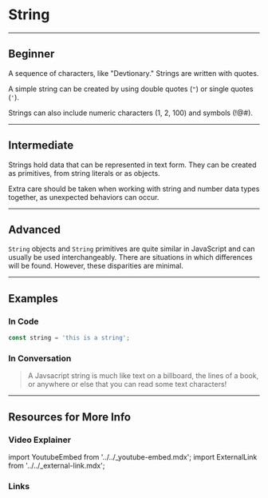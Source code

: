 # String

---

## Beginner

A sequence of characters, like "Devtionary." Strings are written with quotes.

A simple string can be created by using double quotes (`"`) or single quotes (`'`).

Strings can also include numeric characters (1, 2, 100) and symbols (!@#).

---

## Intermediate

Strings hold data that can be represented in text form. They can be created as primitives, from string literals or as objects.

Extra care should be taken when working with string and number data types together, as unexpected behaviors can occur.

---

## Advanced

`String` objects and `String` primitives are quite similar in JavaScript and can usually be used interchangeably. There are situations in which differences will be found. However, these disparities are minimal.

---

## Examples

### In Code

```js
const string = 'this is a string';
```

### In Conversation

> A Javsacript string is much like text on a billboard, the lines of a book, or anywhere or else that you can read some text characters!

---

## Resources for More Info

### Video Explainer

import YoutubeEmbed from '../../_youtube-embed.mdx';
import ExternalLink from '../../_external-link.mdx';

<YoutubeEmbed
  src='https://www.youtube.com/embed/09BwruU4kiY'
/>

### Links

<div>
  <ExternalLink
    href='https://developer.mozilla.org/en-US/docs/Web/JavaScript/Reference/Global_Objects/String'
    label='MDN - String'
  />
</div>
